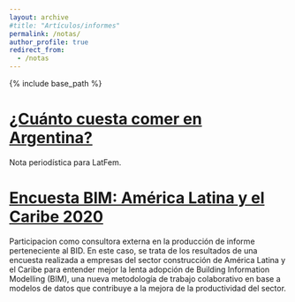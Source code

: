 ```yaml
---
layout: archive
#title: "Artículos/informes"
permalink: /notas/
author_profile: true
redirect_from:
  - /notas
---
```


{% include base_path %}

[¿Cuánto cuesta comer en Argentina?](https://latfem.org/cuanto-cuesta-comer-en-argentina/)
======
Nota periodística para LatFem. 


[Encuesta BIM: América Latina y el Caribe 2020](https://publications.iadb.org/publications/spanish/document/Encuesta-BIM-America-Latina-y-el-Caribe-2020.pdf)
======
Participacion como consultora externa en la producción de informe perteneciente al BID. En este caso, se trata de los resultados de una encuesta realizada a empresas del sector construcción de América Latina y el Caribe para entender mejor la lenta adopción de Building Information Modelling (BIM), una nueva metodología de trabajo colaborativo en base a modelos de datos que contribuye a la mejora de la productividad del sector.    
